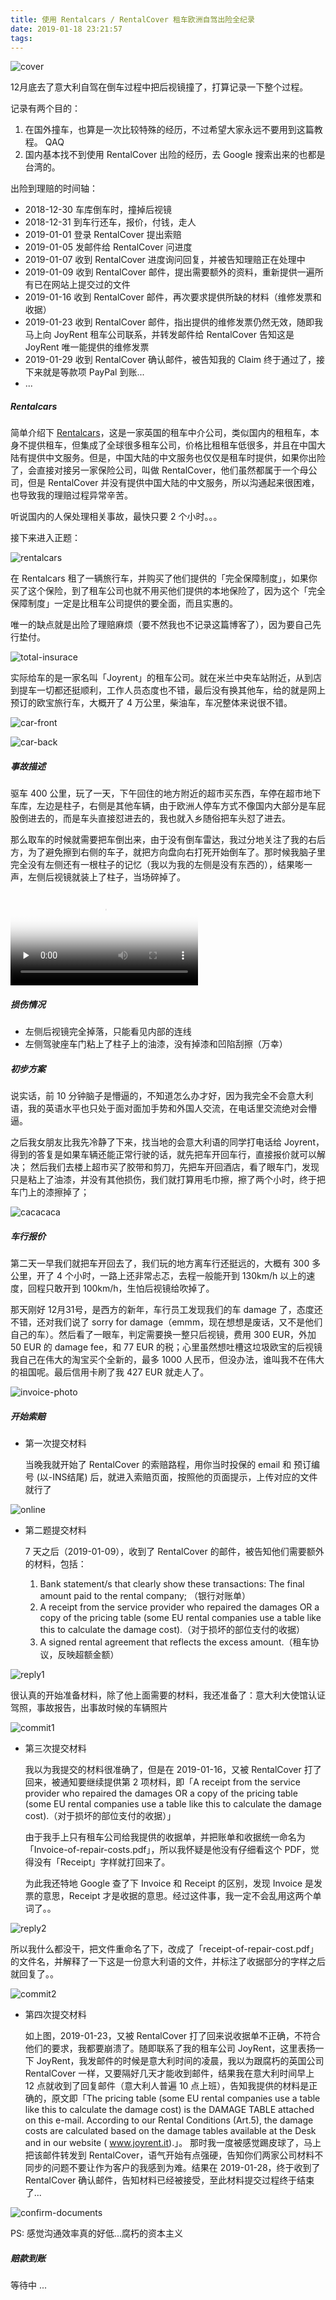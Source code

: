```yaml
---
title: 使用 Rentalcars / RentalCover 租车欧洲自驾出险全纪录
date: 2019-01-18 23:21:57
tags:
---
```


![cover](
https://timeline229-image.oss-cn-hangzhou.aliyuncs.com/rentalcover-claim-process/cover.jpg)

12月底去了意大利自驾在倒车过程中把后视镜撞了，打算记录一下整个过程。

记录有两个目的：
1. 在国外撞车，也算是一次比较特殊的经历，不过希望大家永远不要用到这篇教程。 QAQ
2. 国内基本找不到使用 RentalCover 出险的经历，去 Google 搜索出来的也都是台湾的。
    
出险到理赔的时间轴：
- 2018-12-30 车库倒车时，撞掉后视镜
- 2018-12-31 到车行还车，报价，付钱，走人
- 2019-01-01 登录 RentalCover 提出索赔
- 2019-01-05 发邮件给 RentalCover 问进度
- 2019-01-07 收到 RentalCover 进度询问回复，并被告知理赔正在处理中
- 2019-01-09 收到 RentalCover 邮件，提出需要额外的资料，重新提供一遍所有已在网站上提交过的文件
- 2019-01-16 收到 RentalCover 邮件，再次要求提供所缺的材料（维修发票和收据）
- 2019-01-23 收到 RentalCover 邮件，指出提供的维修发票仍然无效，随即我马上向 JoyRent 租车公司联系，并转发邮件给 RentalCover 告知这是 JoyRent 唯一能提供的维修发票
- 2019-01-29 收到 RentalCover 确认邮件，被告知我的 Claim 终于通过了，接下来就是等款项 PayPal 到账...
- ...

<!--more-->

##### Rentalcars

简单介绍下 [Rentalcars](https://www.rentalcars.com)，这是一家英国的租车中介公司，类似国内的租租车，本身不提供租车，但集成了全球很多租车公司，价格比租租车低很多，并且在中国大陆有提供中文服务。但是，中国大陆的中文服务也仅仅是租车时提供，如果你出险了，会直接对接另一家保险公司，叫做 RentalCover，他们虽然都属于一个母公司，但是 RentalCover 并没有提供中国大陆的中文服务，所以沟通起来很困难，也导致我的理赔过程异常辛苦。

听说国内的人保处理相关事故，最快只要 2 个小时。。。

接下来进入正题：

![rentalcars](https://timeline229-image.oss-cn-hangzhou.aliyuncs.com/rentalcover-claim-process/rental-cars.png)

在 Rentalcars 租了一辆旅行车，并购买了他们提供的「完全保障制度」，如果你买了这个保险，到了租车公司也就不用买他们提供的本地保险了，因为这个「完全保障制度」一定是比租车公司提供的要全面，而且实惠的。

唯一的缺点就是出险了理赔麻烦（要不然我也不记录这篇博客了），因为要自己先行垫付。

![total-insurace](https://timeline229-image.oss-cn-hangzhou.aliyuncs.com/rentalcover-claim-process/total-insurance.png)

实际给车的是一家名叫「Joyrent」的租车公司。就在米兰中央车站附近，从到店到提车一切都还挺顺利，工作人员态度也不错，最后没有换其他车，给的就是网上预订的欧宝旅行车，大概开了 4 万公里，柴油车，车况整体来说很不错。

![car-front](https://timeline229-image.oss-cn-hangzhou.aliyuncs.com/rentalcover-claim-process/car-front.jpg)

![car-back](https://timeline229-image.oss-cn-hangzhou.aliyuncs.com/rentalcover-claim-process/car-back.jpg)

##### 事故描述
驱车 400 公里，玩了一天，下午回住的地方附近的超市买东西，车停在超市地下车库，左边是柱子，右侧是其他车辆，由于欧洲人停车方式不像国内大部分是车屁股倒进去的，而是车头直接怼进去的，我也就入乡随俗把车头怼了进去。

那么取车的时候就需要把车倒出来，由于没有倒车雷达，我过分地关注了我的右后方，为了避免擦到右侧的车子，就把方向盘向右打死开始倒车了。那时候我脑子里完全没有左侧还有一根柱子的记忆（我以为我的左侧是没有东西的），结果嘭一声，左侧后视镜就装上了柱子，当场碎掉了。

<video id="video" controls="" preload="none" poster="https://timeline229-image.oss-cn-hangzhou.aliyuncs.com/rentalcover-claim-process/break-video-cover.png">
      <source id="mp4" src="https://timeline229-image.oss-cn-hangzhou.aliyuncs.com/rentalcover-claim-process/IMG_2389.mp4" type="video/mp4">
    </video>

##### 损伤情况
- 左侧后视镜完全掉落，只能看见内部的连线
- 左侧驾驶座车门粘上了柱子上的油漆，没有掉漆和凹陷刮擦（万幸）

##### 初步方案
说实话，前 10 分钟脑子是懵逼的，不知道怎么办才好，因为我完全不会意大利语，我的英语水平也只处于面对面加手势和外国人交流，在电话里交流绝对会懵逼。

之后我女朋友比我先冷静了下来，找当地的会意大利语的同学打电话给 Joyrent，得到的答复是如果车辆还能正常行驶的话，就先把车开回车行，直接报价就可以解决；
然后我们去楼上超市买了胶带和剪刀，先把车开回酒店，看了眼车门，发现只是粘上了油漆，并没有其他损伤，我们就打算用毛巾擦，擦了两个小时，终于把车门上的漆擦掉了；

![cacacaca](https://timeline229-image.oss-cn-hangzhou.aliyuncs.com/rentalcover-claim-process/cacacacaca.jpg)

##### 车行报价
第二天一早我们就把车开回去了，我们玩的地方离车行还挺远的，大概有 300 多公里，开了 4 个小时，一路上还非常忐忑，去程一般能开到 130km/h 以上的速度，回程只敢开到 100km/h，生怕后视镜给吹掉了。

那天刚好 12月31号，是西方的新年，车行员工发现我们的车 damage 了，态度还不错，还对我们说了 sorry for damage（emmm，现在想想是废话，又不是他们自己的车）。然后看了一眼车，判定需要换一整只后视镜，费用 300 EUR，外加 50 EUR 的 damage fee，和 77 EUR 的税；心里虽然想吐槽这垃圾欧宝的后视镜我自己在伟大的淘宝买个全新的，最多 1000 人民币，但没办法，谁叫我不在伟大的祖国呢。最后信用卡刷了我 427 EUR 就走人了。

![invoice-photo](https://timeline229-image.oss-cn-hangzhou.aliyuncs.com/rentalcover-claim-process/photo-invoice.jpg)

##### 开始索赔

- 第一次提交材料

    当晚我就开始了 RentalCover 的索赔路程，用你当时投保的 email 和 预订编号 (以-INS结尾) 后，就进入索赔页面，按照他的页面提示，上传对应的文件就行了
    
![online](https://timeline229-image.oss-cn-hangzhou.aliyuncs.com/rentalcover-claim-process/claim-online.jpg)

- 第二题提交材料

    7 天之后（2019-01-09），收到了 RentalCover 的邮件，被告知他们需要额外的材料，包括：
    1. Bank statement/s that clearly show these transactions: The final amount paid to the rental company; （银行对账单）
    2. A receipt from the service provider who repaired the damages OR a copy of the pricing table (some EU rental companies use a table like this to calculate the damage cost).（对于损坏的部位支付的收据）
    3. A signed rental agreement that reflects the excess amount.（租车协议，反映超额金额）

![reply1](https://timeline229-image.oss-cn-hangzhou.aliyuncs.com/rentalcover-claim-process/reply1.png)


很认真的开始准备材料，除了他上面需要的材料，我还准备了：意大利大使馆认证驾照，事故报告，出事故时候的车辆照片
    
![commit1](https://timeline229-image.oss-cn-hangzhou.aliyuncs.com/rentalcover-claim-process/commit1.png)
    
- 第三次提交材料

    我以为我提交的材料很准确了，但是在 2019-01-16，又被 RentalCover 打了回来，被通知要继续提供第 2 项材料，即「A receipt from the service provider who repaired the damages OR a copy of the pricing table (some EU rental companies use a table like this to calculate the damage cost).（对于损坏的部位支付的收据）」
    
    由于我手上只有租车公司给我提供的收据单，并把账单和收据统一命名为「Invoice-of-repair-costs.pdf」，所以我怀疑是他没有仔细看这个 PDF，觉得没有「Receipt」字样就打回来了。
    
    为此我还特地 Google 查了下 Invoice 和 Receipt 的区别，发现 Invoice 是发票的意思，Receipt 才是收据的意思。经过这件事，我一定不会乱用这两个单词了。。
    
![reply2](https://timeline229-image.oss-cn-hangzhou.aliyuncs.com/rentalcover-claim-process/reply2.png)
    

所以我什么都没干，把文件重命名了下，改成了「receipt-of-repair-cost.pdf」的文件名，并解释了一下这是一份意大利语的文件，并标注了收据部分的字样之后就回复了。。
    
![commit2](https://timeline229-image.oss-cn-hangzhou.aliyuncs.com/rentalcover-claim-process/commit2.png)
    
- 第四次提交材料

    如上图，2019-01-23，又被 RentalCover 打了回来说收据单不正确，不符合他们的要求，我都要崩溃了。随即联系了我的租车公司 JoyRent，这里表扬一下 JoyRent，我发邮件的时候是意大利时间的凌晨，我以为跟腐朽的英国公司 RentalCover 一样，又要隔好几天才能收到邮件，结果我在意大利时间早上 12 点就收到了回复邮件（意大利人普遍 10 点上班），告知我提供的材料是正确的，原文即「The pricing table (some EU rental companies use a table like this to calculate the damage cost) is the DAMAGE TABLE attached on this e-mail.
According to our Rental Conditions (Art.5), the damage costs are calculated based on the damage tables available at the Desk and in our website ( www.joyrent.it).」。
    那时我一度被感觉踢皮球了，马上把该邮件转发到 RentalCover，语气开始有点强硬，告知你们两家公司材料不同步的问题不要让作为客户的我感到为难。结果在 2019-01-28，终于收到了 RentalCover 确认邮件，告知材料已经被接受，至此材料提交过程终于结束了...
    
![confirm-documents](https://timeline229-image.oss-cn-hangzhou.aliyuncs.com/rentalcover-claim-process/confirm-document.png)

PS: 感觉沟通效率真的好低...腐朽的资本主义
 
##### 赔款到账   
等待中 ...
    
    

